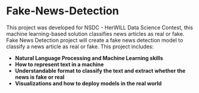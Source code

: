 # Fake-News-Detection
This project was developed for NSDC - HerWILL Data Science Contest, this machine learning-based solution classifies news articles as real or fake. 
Fake News Detection project will create a fake news detection model to classify a news article as real or fake. 
This project includes: 
<strong>
- Natural Language Processing and Machine Learning skills
- How to represent text in a machine
- Understandable format to classify the text and extract whether the news is fake or real
- Visualizations and how to deploy models in the real world
</strong>
